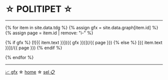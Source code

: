 ☆ POLITIPET ☆
=============

----

<link rel="stylesheet" href="sel.css"/>
<style>
.content img {
	border: 2px solid grey;
	border-radius: 1em;
	cursor: pointer;
}
.content a:has(> img) {
	padding: 0;
	background-color: transparent;
}
</style>

<div class="content" markdown="1">

{% for item in site.data.tdg %}
{% assign gfx = site.data.graph[item.id] %}
{% assign page = item.id | remove: "i-" %}

{% if gfx %}
[![{{ item.text }}]({{ gfx }})](/{{ page }})
{% else %}
[{{ item.text }}](/{{ page }})
{% endif %}

{% endfor %}

</div>

----

[📈 gfx](/gfx) ☆ [home](/) ☆ [sel 📋](/sel)
